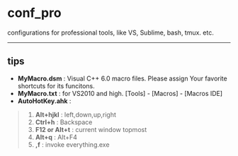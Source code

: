 # conf_pro
configurations for professional tools, like VS, Sublime, bash, tmux. etc.

------------------
## tips
* **MyMacro.dsm** : Visual C++ 6.0 macro files. Please assign Your favorite shortcuts for its funcitons.
* **MyMacro.txt** : for VS2010 and high. [Tools] - [Macros] - [Macros IDE]
* **AutoHotKey.ahk** :
> 1. **Alt+hjkl**     : left,down,up,right
> 2. **Ctrl+h**       : Backspace
> 3. **F12 or Alt+t** : current window topmost
> 4. **Alt+q**        : Alt+F4
> 5. **,f**           : invoke everything.exe 
